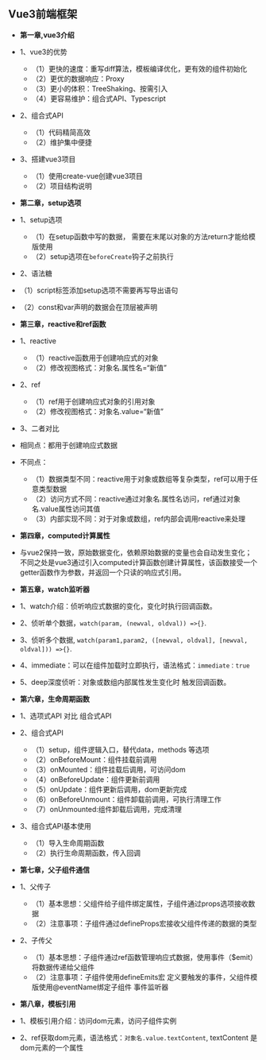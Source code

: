 ## Vue3前端框架

- **第一章,vue3介绍**
- 1、vue3的优势
   - （1）更快的速度：重写diff算法，模板编译优化，更有效的组件初始化
   - （2）更优的数据响应：Proxy
   - （3）更小的体积：TreeShaking、按需引入
   - （4）更容易维护：组合式API、Typescript
- 2、组合式API
   - （1）代码精简高效
   - （2）维护集中便捷
- 3、搭建vue3项目
   - （1）使用create-vue创建vue3项目
   - （2）项目结构说明

- **第二章，setup选项**
- 1、setup选项
   - （1）在setup函数中写的数据， 需要在末尾以对象的方法return才能给模版使用
   - （2）setup选项在`beforeCreate`钩子之前执行
- 2、语法糖
- （1）script标签添加setup选项不需要再写导出语句
- （2）const和var声明的数据会在顶层被声明

- **第三章，reactive和ref函数**
- 1、reactive
   - （1）reactive函数用于创建响应式的对象
   - （2）修改视图格式：对象名.属性名=“新值”
- 2、ref
   - （1）ref用于创建响应式对象的引用对象
   - （2）修改视图格式：对象名.value=“新值”
 
- 3、二者对比
- 相同点：都用于创建响应式数据
- 不同点：
   - （1）数据类型不同：reactive用于对象或数组等复杂类型，ref可以用于任意类型数据
   - （2）访问方式不同：reactive通过对象名.属性名访问，ref通过对象名.value属性访问其值
   - （3）内部实现不同：对于对象或数组，ref内部会调用reactive来处理

- **第四章，computed计算属性**
- 与vue2保持一致，原始数据变化，依赖原始数据的变量也会自动发生变化；不同之处是vue3通过引入computed计算函数创建计算属性，该函数接受一个getter函数作为参数，并返回一个只读的响应式引用。

- **第五章，watch监听器**
- 1、watch介绍：侦听响应式数据的变化，变化时执行回调函数。
- 2、侦听单个数据，`watch(param, (newval, oldval)) =>{}`.
- 3、侦听多个数据, `watch(param1,param2, ([newval, oldval], [newval, oldval])) =>{}`.
- 4、immediate：可以在组件加载时立即执行，语法格式：`immediate：true`
- 5、deep深度侦听：对象或数组内部属性发生变化时 触发回调函数。

- **第六章，生命周期函数**
- 1、选项式API 对比 组合式API
- 2、组合式API
   - （1）setup，组件逻辑入口，替代data，methods 等选项
   - （2）onBeforeMount：组件挂载前调用
   - （3）onMounted：组件挂载后调用，可访问dom
   - （4）onBeforeUpdate：组件更新前调用
   - （5）onUpdate：组件更新后调用，dom更新完成
   - （6）onBeforeUnmount：组件卸载前调用，可执行清理工作
   - （7）onUnmounted:组件卸载后调用，完成清理
- 3、组合式API基本使用
   - （1）导入生命周期函数
   - （2）执行生命周期函数，传入回调

- **第七章，父子组件通信**
- 1、父传子
   - （1）基本思想：父组件给子组件绑定属性，子组件通过props选项接收数据
   - （2）注意事项：子组件通过defineProps宏接收父组件传递的数据的类型
- 2、子传父
   - （1）基本思想：子组件通过ref函数管理响应式数据，使用事件（$emit）将数据传递给父组件
   - （2）注意事项：子组件使用defineEmits宏 定义要触发的事件，父组件模版使用@eventName绑定子组件 事件监听器

- **第八章，模板引用**
- 1、模板引用介绍：访问dom元素，访问子组件实例
- 2、ref获取dom元素，语法格式：`对象名.value.textContent`, textContent 是dom元素的一个属性




